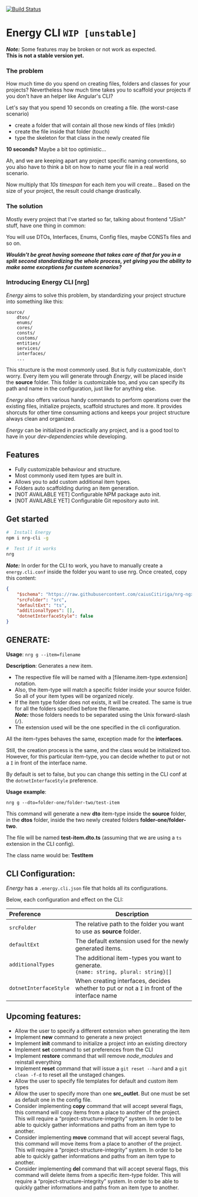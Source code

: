 [![Build Status](https://travis-ci.org/caiusCitiriga/nrg-cli.svg?branch=dev)](https://travis-ci.org/caiusCitiriga/nrg-cli)
# Energy CLI ```WIP [unstable]```
***Note:*** Some features may be broken or not work as expected.<br>
**This is not a stable version yet.**

### The problem 
How much time do you spend on creating files, folders and classes for your projects? Nevertheless how much time takes you to scaffold your projects if you don't have an helper like Angular's CLI?

Let's say that you spend 10 seconds on creating a file. (the worst-case scenario)

+ create a folder that will contain all those new kinds of files (mkdir) 
+ create the file inside that folder (touch)
+ type the skeleton for that class in the newly created file

**10 seconds?** Maybe a bit too optimistic... 

Ah, and we are keeping apart any project specific naming conventions, so you also have to think a bit on how to name your file in a real world scenario. 

Now multiply that *10s timespan* for each item you will create... 
Based on the size of your project, the result could change drastically.


### The solution
Mostly every project that I've started so far, talking about frontend "JSish" stuff, have one thing in common:

You will use DTOs, Interfaces, Enums, Config files, maybe CONSTs files and so on. 

 ***Wouldn't be great having someone that takes care of that for you in a split second standardizing the whole process, yet giving you the ability to make some exceptions for custom scenarios?***

### Introducing Energy CLI [nrg]
*Energy* aims to solve this problem, by standardizing your project structure into something like this:

```
source/
    dtos/
    enums/
    cores/
    consts/
    customs/
    entities/
    services/
    interfaces/
    ...
```

This structure is the most commonly used. But is fully customizable, don't worry. Every item you will generate through *Energy*, will be placed inside the **source** folder. This folder is customizable too, and you can specify its path and name in the configuration, just like for anything else. 

*Energy* also offers various handy commands to perform operations over the existing files, initialize projects, scaffold structures and more. It provides shorcuts for other time consuming actions and keeps your project structure always clean and organized. 

*Energy* can be initialized in practically any project, and is a good tool to have in your *dev-dependencies* while developing. 

## Features
* Fully customizable behaviour and structure.
* Most commonly used item types are built in. 
* Allows you to add custom additional item types.
* Folders auto scaffolding during an item generation.
* [NOT AVAILABLE YET] Configurable NPM package auto init.
* [NOT AVAILABLE YET] Configurable Git repository auto init.

## Get started
```bash
#  Install Energy
npm i nrg-cli -g

#  Test if it works
nrg
```

***Note:*** In order for the CLI to work, you have to manually create a `energy.cli.conf` inside the folder you want to use nrg. Once created, copy this content:
```json
{
    "$schema": "https://raw.githubusercontent.com/caiusCitiriga/nrg-ngx-cli/583bbb20748582ce78ca2fd943e5a1da7f4916c4/src/config/cli-conf.schema.json",
    "srcFolder": "src",
    "defaultExt": "ts",
    "additionalTypes": [],
    "dotnetInterfaceStyle": false
}
```

## **GENERATE**: 
**Usage**: ```nrg g --item=filename```

**Description**: Generates a new item.

 - The respective file will be named with a [filename.item-type.extension] notation.
 - Also, the item-type will match a specific folder inside your source folder. So all of your item types will be organized nicely.
 - If the item type folder does not exists, it will be created. The same is true for all the folders specified before the filename. <br>***Note:*** those folders needs to be separated using the Unix forward-slash (`/`).
 - The extension used will be the one specified in the cli configuration.


All the item-types behaves the same, exception made for the **interfaces**. 

Still, the creation process is the same, and the class would be initialized too. However, for this particular item-type, you can decide whether to put or not a `I` in front of the interface name. 

By default is set to false, but you can change this setting in the CLI conf at the `dotnetInterfaceStyle` preference.

**Usage example**:
```
nrg g --dto=folder-one/folder-two/test-item
```

This command will generate a new **dto** item-type inside the **source** folder, in the **dtos** folder, inside the two newly created folders **folder-one/folder-two**.

The file will be named **test-item.dto.ts** (assuming that we are using a `ts` extension in the CLI config).

The class name would be: **TestItem**

## **CLI Configuration**:
*Energy* has a `.energy.cli.json` file that holds all its configurations.

Below, each configuration and effect on the CLI:

| Preference               | Description                                                                                  |
|:-------------------------|----------------------------------------------------------------------------------------------|
| `srcFolder`              | The relative path to the folder you want to use as **source** folder.                        |
| `defaultExt`             | The default extension used for the newly generated items.                                    |
| `additionalTypes`        | The additional item-types you want to generate. <br>`{name: string, plural: string}[]`       |
| `dotnetInterfaceStyle`   | When creating interfaces, decides whether to put or not a `I` in front of the interface name |


## Upcoming features:
* Allow the user to specify a different extension when generating the item
* Implement **new** command to generate a new project
* Implement **init** command to initialize a project into an existing directory
* Implement **set** command to set preferences from the CLI
* Implement **restore** command that will remove *node_modules* and reinstall everything
* Implement **reset** command that will issue a `git reset --hard` and a `git clean -f-d` to reset all the unstaged changes. 
* Allow the user to specify file templates for default and custom item types
* Allow the user to specify more than one **src_outlet**. But one must be set as default one in the config file.
* Consider implementing **copy** command that will accept several flags, this command will copy items from a place to another of the project. This will require a “project-structure-integrity” system. In order to be able to quickly gather informations and paths from an item type to another.
* Consider implementing **move** command that will accept several flags, this command will move items from a place to another of the project. This will require a “project-structure-integrity” system. In order to be able to quickly gather informations and paths from an item type to another.
* Consider implementing **del** command that will accept several flags, this command will delete items from a specific item-type folder. This will require a “project-structure-integrity” system. In order to be able to quickly gather informations and paths from an item type to another. 
